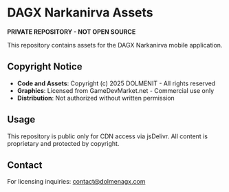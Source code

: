 # DAGX Narkanirva Assets

**PRIVATE REPOSITORY - NOT OPEN SOURCE**

This repository contains assets for the DAGX Narkanirva mobile application.

## Copyright Notice

- **Code and Assets**: Copyright (c) 2025 DOLMENIT - All rights reserved
- **Graphics**: Licensed from GameDevMarket.net - Commercial use only
- **Distribution**: Not authorized without written permission

## Usage

This repository is public only for CDN access via jsDelivr.
All content is proprietary and protected by copyright.

## Contact

For licensing inquiries: contact@dolmenagx.com
